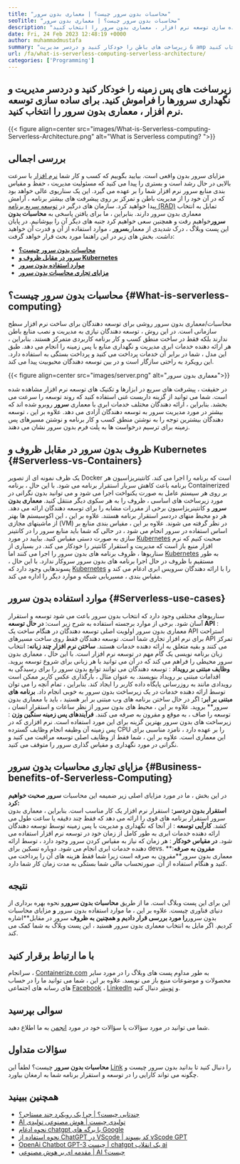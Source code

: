 ```yaml
---
title: "محاسبات بدون سرور چیست؟ | معماری بدون سرور" 
seoTitle: "محاسبات بدون سرور چیست؟ | معماری بدون سرور" 
description: "زیرساخت های باطن را خودکار کنید ، دردسر مدیریت و نگهداری سرورها را فراموش کنید. برای ساده سازی توسعه نرم افزار ، معماری بدون سرور را انتخاب کنید." 
date: Fri, 24 Feb 2023 12:48:19 +0000
author: muhammadmustafa
summary: "زیرساخت های باطن را خودکار کنید و دردسر مدیریت & amp را فراموش کنید. حفظ سرورها برای ساده سازی توسعه نرم افزار ، معماری بدون سرور را انتخاب کنید." 
url: /fa/what-is-serverless-computing-serverless-architecture/
categories: ['Programming']
---
```


## زیرساخت های پس زمینه را خودکار کنید و دردسر مدیریت و نگهداری سرورها را فراموش کنید. برای ساده سازی توسعه نرم افزار ، معماری بدون سرور را انتخاب کنید.

{{< figure align=center src="images/What-is-Serverless-computing-Serverless-Architecture.png" alt="What is Serverless computing? ">}}


## بررسی اجمالی
مزایای سرور بدون واقعی است. بیایید بگوییم که کسب و کار شما [نرم افزار][1] با سرعت بالایی در حال رشد است و بستری را پیدا می کنید که مسئولیت مدیریت ، حفظ و مقیاس بندی منابع سرور نرم افزار شما را بر عهده می گیرد. این یک سناریوی عالی خواهد بود که در آن خود را از مدیریت باطن و تمرکز بر روی پیشرفت های بیشتر برنامه ، آرامش پیدا خواهید کرد. سازمان های درگیر در [توسعه سریع برنامه (RAD)][2] تمایل به انتخاب معماری بدون سرور دارند. بنابراین ، ما برای یافتن پاسخی به **محاسبات بدون سرور**خواهیم رفت و همچنین سعی خواهیم کرد جنبه های دیگر آن را بپوشانیم. در پایان این پست وبلاگ ، درک شدیدی از معماری**سرور** ، موارد استفاده از آن و قدرت آن خواهید داشت.
بخش های زیر در این راهنما مورد بحث قرار خواهد گرفت:
* **[محاسبات بدون سرور چیست؟][3]** 
* [ **سرور در مقابل ظروف و Kubernetes** ][4]
* **[موارد استفاده بدون سرور][5]** 
* **[مزایای تجاری محاسبات بدون سرور][6]** 

## محاسبات بدون سرور چیست؟ {#What-is-serverless-computing}

محاسبات/معماری بدون سرور روشی برای توسعه دهندگان برای ساخت نرم افزار سطح سازمانی است. در این روش ، توسعه دهندگان نیازی به مدیریت و نصب منابع باطن ندارند بلکه فقط در ساخت منطق کسب و کار برنامه کاربردی متمرکز هستند. بنابراین ، هر ارائه دهنده خدمات ابری مدیریت و نگهداری منابع با پس زمینه را انجام می دهد. طبق این مدل ، شما در برابر آن خدمات پرداخت می کنید و پرداخت بستگی به استفاده دارد. این رویکرد به راحتی سازگار است و در بین توسعه دهندگان محبوبیت پیدا می کند.

{{< figure align=center src="images/server.png" alt="معماری بدون سرور">}}

در حقیقت ، پیشرفت های سریع در ابزارها و تکنیک های توسعه نرم افزار مشاهده شده است. شما می توانید از گزینه داربست غنی استفاده کنید که روند توسعه را سرعت می بخشد. بنابراین ، ارائه دهندگان مختلف خدمات ابری با معماری **سرور** روبرو شده اند که بیشتر در مورد مدیریت سرور به توسعه دهندگان آزادی می دهد. علاوه بر این ، توسعه دهندگان بیشترین توجه را به نوشتن منطق کسب و کار برنامه و نوشتن مسیرهای پس زمینه برای ترسیم درخواست ها به پلت فرم بدون سرور نشان می دهند.

## ظروف بدون سرور در مقابل ظروف و Kubernetes {#Serverless-vs-Containers}

یک ظرف نمونه ای از تصویر Docker است که برنامه را اجرا می کند. کانتینریزاسیون هر برنامه باعث کاهش سربار استقرار برنامه می شود. با این حال ، برنامه Containerized بر روی هر سیستم عامل به صورت یکنواخت اجرا می شود و می توانید بدون نگرانی در مورد زیرساخت های اساسی ، ظروف را به هر سکوی دیگر منتقل کنید.
**معماری بدون سرور** و کانتینریزاسیون برخی از مقررات مشابه را برای توسعه دهندگان ارائه می دهد. هر دو محیط منهای دردسر استقرار برنامه هستند. علاوه بر این ، این اکوسیستم ها بهتر از ماشینهای مجازی (VM) در نظر گرفته می شوند. علاوه بر این ، مقیاس بندی منابع بر اساس استفاده در سرور انجام می شود ، در حالی که شما باید منابع سرور را در کانتینر سازی به صورت دستی مقیاس کنید.
بیایید در مورد [Kubernetes][7] صحبت کنیم که نرم افزار منبع باز است که مدیریت و استقرار کانتینر را خودکار می کند. در بسیاری از سناریوها ، ظروف برنامه های بدون سرور را اجرا می کنند اما [Kubernetes][7] به طور مستقیم با ظروف در حال اجرا برنامه های بدون سرور سروکار ندارد. با این حال ، پسوندهایی وجود دارد که [Kubernetes][7] را با ارائه دهندگان سرویس ابری ادغام می کند و مقیاس بندی ، مسیریابی شبکه و موارد دیگر را اداره می کند.

## موارد استفاده بدون سرور {#Serverless-use-cases}

سناریوهای مختلفی وجود دارد که انتخاب بدون سرور باعث می شود توسعه و استقرار آسان شود. برخی از موارد برجسته استفاده به شرح زیر است:
**در حال توسعه API** : معماری بدون سرور اولویت اصلی توسعه دهندگان در هنگام ساخت یک API استراحت برای نرم افزار تجاری شما است. توسعه دهندگان فقط روی ساخت مسیرهای API تمرکز می کنند و بقیه متعلق به ارائه دهنده خدمات هستند.
**ساختن نرم افزار چند زبانه:**  انتخاب زبان برنامه نویسی یک گام مهم در توسعه نرم افزار است. با این حال ، معماری بدون سرور محیطی را فراهم می کند که در آن می توانید با هر زبانی برای شروع توسعه بروید.
**وظایف مبتنی بر رویداد** : توسعه دهندگان می توانند توابع بدون سرور را برای رسیدگی به اقدامات مبتنی بر رویداد بنویسند. به عنوان مثال ، بارگذاری عکس کاربر ممکن است رویدادی مانند به روزرسانی پایگاه داده کاربر را ایجاد کند. بنابراین ، تمام آنچه را می توان توسط ارائه دهنده خدمات در یک زیرساخت بدون سرور به خوبی انجام داد.
**برنامه های مبتنی بر ابر:** اگر در حال ساختن برنامه های وب مبتنی بر ابر هستید ، باید با معماری بدون سرور** بروید. علاوه بر این ، محیط های بدون سرور از نظر ساعات و استقرار انسان ، توسعه را صاف ، به موقع و مقرون به صرفه می کنند.
**فرآیندهای پس زمینه سنگین وزن** : زیرساخت های بدون سرور بهترین گزینه برای این مورد استفاده است. نرم افزاری که در پس زمینه آن وظیفه انجام وظایف گسترده CPU را بر عهده دارد ، نامزد مناسبی برای این معماری است. علاوه بر این ، شما فقط از وظایف اصلی توسعه مراقبت می کنید و نگرانی در مورد نگهداری و مقیاس گذاری سرور را متوقف می کنید.

## مزایای تجاری محاسبات بدون سرور {#Business-benefits-of-Serverless-Computing}

در این بخش ، ما در مورد مزایای اصلی زیر ضمیمه این محاسبات **سرور صحبت خواهیم کرد:**  
**استقرار بدون دردسر:**  استقرار نرم افزار یک کار مناسب است. بنابراین ، معماری بدون سرور استقرار برنامه های قوی را ارائه می دهد که فقط چند دقیقه یا ساعت طول می کشد.
**کارآیی توسعه** : از آنجا که نگهداری و مدیریت با پس زمینه توسط توسعه دهندگان ارائه دهنده خدمات ابری به طور کامل از زمان خود در توسعه نرم افزار استفاده می شود.
**در مقیاس خودکار** : هر زمان که نیاز به مقیاس کردن سرور وجود دارد ، توسط ارائه دهنده خدمات ابری انجام می شود. دوباره تسکین برای devs.
**مقرون به صرفه**:**  معماری بدون سرور**مقرون به صرفه است زیرا شما فقط هزینه های آن را پرداخت می کنید و هنگام استفاده از آن. صورتحساب مالی شما بستگی به مدت زمان کار شما دارد.

## نتیجه
این برای این پست وبلاگ است. ما از طریق **محاسبات بدون سرور**و نحوه بهره برداری از دنیای فناوری چیست. علاوه بر این ، ما موارد استفاده بدون سرور **و** مزایای محاسبات بدون سرور**را مورد بررسی قرار دادیم و همچنین به ظروف** سرور در مقابل**اشاره کردیم. اگر مایل به انتخاب معماری بدون سرور هستید ، این پست وبلاگ به شما کمک می کند.

## با ما ارتباط برقرار کنید
سرانجام ، [Containerize.com][8] به طور مداوم پست های وبلاگ را در مورد سایر محصولات و موضوعات منبع باز می نویسد. علاوه بر این ، شما می توانید ما را در حساب های رسانه های اجتماعی [Facebook][9] ، [LinkedIn][10] و [توییتر][11] دنبال کنید.

## سوالی بپرسید
شما می توانید در مورد سؤالات یا سؤالات خود در مورد [انجمن][12] به ما اطلاع دهید.

## سؤالات متداول
**محاسبات بدون سرور** چیست؟
لطفاً این [Link][3] را دنبال کنید تا بدانید بدون سرور چیست و چگونه می تواند کارایی را در توسعه و استقرار برنامه شما به ارمغان بیاورد.

## همچنین ببینید
  * [چندتایی چیست؟ | چرا یک رویکرد چند مستاجر؟][13]
  * [AI تولیدی چیست | هوش مصنوعی تولیدی][14]
  * [نحوه ادغام chatgpt با برگه های Google][15]
  * [نحوه استفاده از ChatGPT در VScode | کد پسوند vScode GPT][16]
  * [OpenAi Chatbot GPT-3 چیست | chatgpt یک انقلاب ai][17]
  * [مقدمه ای بر هوش مصنوعی | AI چیست؟][18]



[1]: https://products.containerize.com/
[2]: https://products.containerize.com/rad/
[3]: #What-is-serverless-computing
[4]: #Serverless-vs-Containers
[5]: #Serverless-use-cases
[6]: #Business-benefits-of-Serverless-Computing
[7]: https://products.containerize.com/devops/kubernetes/
[8]: https://www.containerize.com/
[9]: https://web.facebook.com/containerize
[10]: https://www.linkedin.com/company/containerize/
[11]: https://twitter.com/containerize_co
[12]: https://forum.containerize.com/
[13]: https://blog.containerize.com/programming/what-is-multitenancy-why-a-multi-tenant-approach-2/
[14]: https://blog.containerize.com/artificial-intelligence/what-is-generative-ai-generative-artificial-intelligence/
[15]: https://blog.containerize.com/artificial-intelligence/integrate-chatgpt-with-google-sheets/
[16]: https://blog.containerize.com/artificial-intelligence/how-to-use-chatgpt-in-vscode-the-vscode-extension-codegpt/
[17]: https://blog.containerize.com/artificial-intelligence/what-is-openai-chatbot-gpt-3-chatgpt-an-ai-revolution/
[18]: https://blog.containerize.com/artificial-intelligence/an-introduction-to-artificial-intelligence-what-is-ai/
